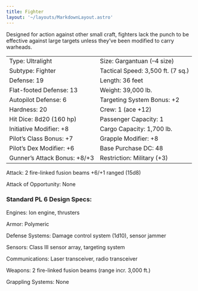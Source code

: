```yaml
---
title: Fighter
layout: '~/layouts/MarkdownLayout.astro'
---
```

Designed for action against other small craft, fighters lack the punch to be
effective against large targets unless they’ve been modified to carry
warheads.


<table> <tr><td>Type: Ultralight</td><td>Size: Gargantuan (–4 size)</td></tr> <tr class="shaded"><td>Subtype: Fighter</td><td>Tactical Speed: 3,500 ft. (7 sq.)</td></tr> <tr><td>Defense: 19</td><td>Length: 36 feet</td></tr> <tr class="shaded"><td>Flat-footed Defense: 13</td><td>Weight: 39,000 lb.</td></tr> <tr><td>Autopilot Defense: 6</td><td>Targeting System Bonus: +2</td></tr> <tr class="shaded"><td>Hardness: 20</td><td>Crew: 1 (ace +12)</td></tr> <tr><td>Hit Dice: 8d20 (160 hp)</td><td>Passenger Capacity: 1</td></tr> <tr class="shaded"><td>Initiative Modifier: +8</td><td>Cargo Capacity: 1,700 lb.</td></tr> <tr><td>Pilot’s Class Bonus: +7</td><td>Grapple Modifier: +8</td></tr> <tr class="shaded"><td>Pilot’s Dex Modifier: +6</td><td>Base Purchase DC: 48</td></tr> <tr><td>Gunner’s Attack Bonus: +8/+3</td><td>Restriction: Military (+3)</td></tr> </table>



Attack: 2 fire-linked fusion beams +6/+1 ranged (15d8)

Attack of Opportunity: None

### Standard PL 6 Design Specs:

Engines: Ion engine, thrusters

Armor: Polymeric

Defense Systems: Damage control system (1d10), sensor jammer

Sensors: Class III sensor array, targeting system

Communications: Laser transceiver, radio transceiver

Weapons: 2 fire-linked fusion beams (range incr. 3,000 ft.)

Grappling Systems: None


